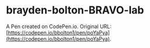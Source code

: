 # brayden-bolton-BRAVO-lab

A Pen created on CodePen.io. Original URL: [https://codepen.io/bbolton1/pen/poYaPya](https://codepen.io/bbolton1/pen/poYaPya).

